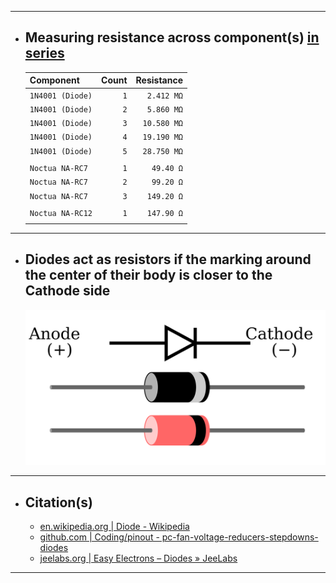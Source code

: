 ***

- ## Measuring resistance across component(s) <u>in series</u>
  | Component         |  Count |  Resistance |
  | :---------------- | -----: | ----------: |
  | `1N4001 (Diode)`  |    `1` |  `2.412 MΩ` |
  | `1N4001 (Diode)`  |    `2` |  `5.860 MΩ` |
  | `1N4001 (Diode)`  |    `3` | `10.580 MΩ` |
  | `1N4001 (Diode)`  |    `4` | `19.190 MΩ` |
  | `1N4001 (Diode)`  |    `5` | `28.750 MΩ` |
  |                   |        |             |
  | `Noctua NA-RC7`   |    `1` |   `49.40 Ω` |
  | `Noctua NA-RC7`   |    `2` |   `99.20 Ω` |
  | `Noctua NA-RC7`   |    `3` |  `149.20 Ω` |
  |                   |        |             |
  | `Noctua NA-RC12`  |    `1` |  `147.90 Ω` |
  |                   |        |             |

***

- ## Diodes act as resistors if the marking around the center of their body is closer to the Cathode side
  ![pinout - diode_anode-cathode](pinout%20-%20diode_anode-cathode.svg)

***

- ## Citation(s)
  - [en.wikipedia.org | Diode - Wikipedia](https://en.wikipedia.org/wiki/Diode)
  - [github.com | Coding/pinout - pc-fan-voltage-reducers-stepdowns-diodes](https://github.com/mcavallo-git/Coding/blob/main/pinouts/pinout%20-%20pc-fan-voltage-reducers-stepdowns-diodes.md)
  - [jeelabs.org | Easy Electrons – Diodes » JeeLabs](https://jeelabs.org/2011/01/09/easy-electrons-%E2%80%93-diodes/index.html)

***